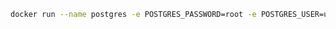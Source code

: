 ```zsh title="terminal"
docker run --name postgres -e POSTGRES_PASSWORD=root -e POSTGRES_USER=user -p 5432:5432 -d postgres
```